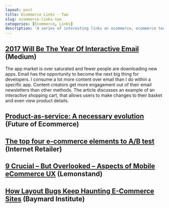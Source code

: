 ```yaml
---
layout: post
title: Ecommerce Links - Two
slug: ecommerce-links-two
categories: [Ecommerce, Links]
description: 'A series of interesting links on ecommerce, ecommerce technology and retail'
---
```




## [2017 Will Be The Year Of Interactive Email](https://medium.dave-bailey.com/2017-is-the-year-of-interactive-email-b6c1c4960c72#.za9xrq7uy) (Medium)

The app market is over saturated and fewer people are downloading new apps. Email has the opportunity to become the next big thing for developers. I consume a lot more content over email than I do within a specific app. Content creators get more engagement out of their email newsletters than other methods. The article discusses an example of an interactive shopping cart, that allows users to make changes to their basket and even view product details. 

## [Product-as-service: A necessary evolution](http://www.the-future-of-commerce.com/2016/11/07/product-as-service/) (Future of Ecommerce)



## [The top four e-commerce elements to A/B test](https://www.internetretailer.com/commentary/2016/10/20/top-four-e-commerce-elements-b-test) (Internet Retailer)



## [9 Crucial – But Overlooked – Aspects of Mobile eCommerce UX](http://blog.lemonstand.com/mobile-ecommerce-best-practices/) (Lemonstand)



## [How Layout Bugs Keep Haunting E-Commerce Sites](http://baymard.com/blog/ecommerce-layout-bugs) (Baymard Institute)
